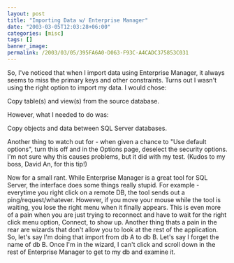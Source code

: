 ```yaml
---
layout: post
title: "Importing Data w/ Enterprise Manager"
date: "2003-03-05T12:03:28+06:00"
categories: [misc]
tags: []
banner_image: 
permalink: /2003/03/05/395FA6A0-D063-F93C-A4CADC375853C031
---
```


So, I've noticed that when I import data using Enterprise Manager, it always seems to miss the primary keys and other constraints. Turns out I wasn't using the right option to import my data. I would chose:

Copy table(s) and view(s) from the source database.

However, what I needed to do was:

Copy objects and data between SQL Server databases.

Another thing to watch out for - when given a chance to "Use default options", turn this off and in the Options page, deselect the security options. I'm not sure why this causes problems, but it did with my test. (Kudos to my boss, David An, for this tip!) 

Now for a small rant. While Enterprise Manager is a great tool for SQL Server, the interface does some things really stupid. For example - everytime you right click on a remote DB, the tool sends out a ping/request/whatever. However, if you move your mouse while the tool is waiting, you lose the right menu when it finally appears. This is even more of a pain when you are just trying to reconnect and have to wait for the right click menu option, Connect, to show up. Another thing thats a pain in the rear are wizards that don't allow you to look at the rest of the application. So, let's say I'm doing that import from db A to db B. Let's say I forget the name of db B. Once I'm in the wizard, I can't click and scroll down in the rest of Enterprise Manager to get to my db and examine it.